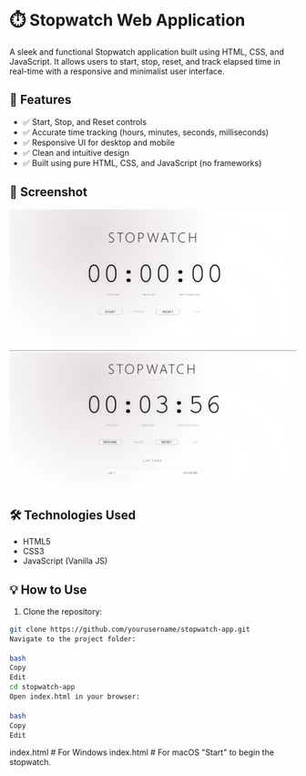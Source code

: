 # ⏱️ Stopwatch Web Application

A sleek and functional Stopwatch application built using HTML, CSS, and JavaScript. It allows users to start, stop, reset, and track elapsed time in real-time with a responsive and minimalist user interface.

## 🚀 Features

- ✅ Start, Stop, and Reset controls
- ✅ Accurate time tracking (hours, minutes, seconds, milliseconds)
- ✅ Responsive UI for desktop and mobile
- ✅ Clean and intuitive design
- ✅ Built using pure HTML, CSS, and JavaScript (no frameworks)

## 📸 Screenshot

![Stopwatch UI](./images/Screenshot%202025-07-05%20163503.png) <!-- Replace with actual screenshot path -->
![Stopwatch UI](./images/Screenshot%202025-07-05%20163628.png) <!-- Replace with actual screenshot path -->

## 🛠️ Technologies Used

- HTML5
- CSS3
- JavaScript (Vanilla JS)

## 💡 How to Use

1. Clone the repository:

```bash
git clone https://github.com/yourusername/stopwatch-app.git
Navigate to the project folder:

bash
Copy
Edit
cd stopwatch-app
Open index.html in your browser:

bash
Copy
Edit
```

index.html # For Windows
index.html # For macOS
"Start" to begin the stopwatch.
